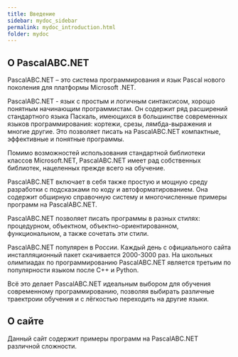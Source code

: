 ```yaml
---
title: Введение
sidebar: mydoc_sidebar
permalink: mydoc_introduction.html
folder: mydoc
---
```


## О PascalABC.NET

PascalABC.NET – это система программирования и язык Pascal нового поколения для платформы Microsoft .NET.

PascalABC.NET - язык с простым и логичным синтаксисом, хорошо понятным начинающим программистам.
Он содержит ряд расширений стандартного языка Паскаль, имеющихся в большинстве современных языков программирования: кортежи, срезы, лямбда-выражения и многие другие. Это позволяет писать на PascalABC.NET компактные, эффективные и понятные программы.

Помимо возможностей использования стандартной библиотеки классов Microsoft.NET, PascalABC.NET имеет рад собственных библиотек, нацеленных прежде всего на обучение.

PascalABC.NET включает в себя также простую и мощную среду разработки с подсказками по коду и автоформатированием. 
Она содержит обширную справочную систему и многочисленные примеры программ на PascalABC.NET.

PascalABC.NET позволяет писать программы в разных стилях: процедурном, объектном, объектно-ориентированном, функциональном, а также сочетать эти стили. 

PascalABC.NET популярен в России. Каждый день с официального сайта инсталляционный пакет скачивается 2000-3000 раз. На школьных олимпиадах по программированию PascalABC.NET является третьим по популярности языком после C++ и Python.

Всё это делает PascalABC.NET идеальным выбором для обучения современному программированию, позволяя выбирать различные траектроии обучения и с лёгкостью переходить на другие языки.

## О сайте

Данный сайт содержит примеры программ на PascalABC.NET различной сложности.
